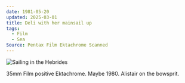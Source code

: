 ```yaml
---
date: 1981-05-20
updated: 2025-03-01
title: Deli with her mainsail up
tags:
  - Film
  - Sea
Source: Pentax Film Ektachrome Scanned
---
```


![Sailing in the Hebrides](https://live.staticflickr.com/65535/49883259417_b652e6fd92_o.jpg)


35mm Film positive Ektachrome. Maybe 1980. Alistair on the bowsprit.
